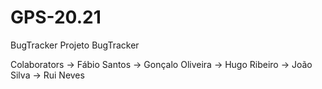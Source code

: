 # GPS-20.21
BugTracker
Projeto BugTracker

Colaborators
-> Fábio Santos
-> Gonçalo Oliveira
-> Hugo Ribeiro
-> João Silva
-> Rui Neves
